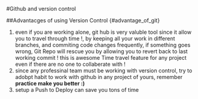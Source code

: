 #Github and version control

##Advantacges of using Version Control {#advantage_of_git}

1. even if you are working alone, git hub is very valuble tool since it allow you to travel through time !, by keeping all your work in different branches, and commiting code changes frequently, if something goes wrong, Git Repo will rescue you by allowing you to revert back to last working commit ! this is awesome Time travel feature for any project even if there are no one to collaberate with !
2. since any professinal team must be working with version control, try to adobpt habit to work with github in any project of yours, remember **practice make you better :)**
3. setup a Push to Deploy can save you tons of time